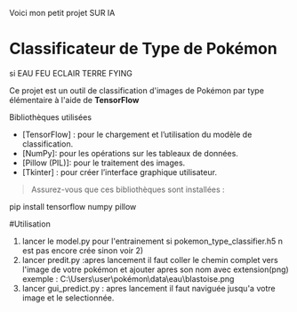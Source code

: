 Voici mon petit projet SUR IA

# Classificateur de Type de Pokémon

si EAU FEU ECLAIR TERRE FYING

Ce projet est un outil de classification d'images de Pokémon par type élémentaire à l'aide de **TensorFlow**

Bibliothèques utilisées

- [TensorFlow] : pour le chargement et l’utilisation du modèle de classification.
- [NumPy]: pour les opérations sur les tableaux de données.
- [Pillow (PIL)]: pour le traitement des images.
- [Tkinter] : pour créer l’interface graphique utilisateur.

> Assurez-vous que ces bibliothèques sont installées :

pip install tensorflow numpy pillow

#Utilisation

1. lancer le model.py pour l'entrainement si pokemon_type_classifier.h5 n est pas encore crée sinon voir 2)
2. lancer predit.py :apres lancement il faut coller le chemin complet vers l'image de votre pokémon et ajouter apres son nom avec extension(png)
   exemple : C:\Users\user\pokémon\data\eau\blastoise.png
3. lancer gui_predict.py : apres lancement il faut naviguée jusqu'a votre image et le selectionnée.
